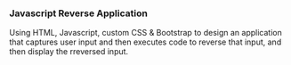 ### Javascript Reverse Application
Using HTML, Javascript, custom CSS & Bootstrap to design an application that captures user input and then executes code to reverse that input, and then display the rreversed input.

